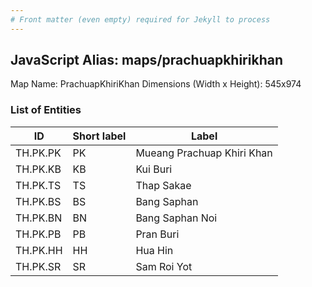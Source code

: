 ```yaml
---
# Front matter (even empty) required for Jekyll to process
---
```


## JavaScript Alias: maps/prachuapkhirikhan

Map Name: PrachuapKhiriKhan
Dimensions (Width x Height): 545x974

### List of Entities

| ID       | Short label | Label                      |
| -------- | ----------- | -------------------------- |
| TH.PK.PK | PK          | Mueang Prachuap Khiri Khan |
| TH.PK.KB | KB          | Kui Buri                   |
| TH.PK.TS | TS          | Thap Sakae                 |
| TH.PK.BS | BS          | Bang Saphan                |
| TH.PK.BN | BN          | Bang Saphan Noi            |
| TH.PK.PB | PB          | Pran Buri                  |
| TH.PK.HH | HH          | Hua Hin                    |
| TH.PK.SR | SR          | Sam Roi Yot                |

